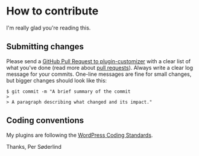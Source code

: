 # How to contribute

I'm really glad you're reading this.

## Submitting changes

Please send a [GitHub Pull Request to plugin-customizer](https://github.com/soderlind/plugin-customizer/pull/new/master) with a clear list of what you've done (read more about [pull requests](http://help.github.com/pull-requests/)).
Always write a clear log message for your commits. One-line messages are fine for small changes, but bigger changes should look like this:

    $ git commit -m "A brief summary of the commit
    >
    > A paragraph describing what changed and its impact."

## Coding conventions

My plugins are following the [WordPress Coding Standards](https://github.com/WordPress-Coding-Standards/WordPress-Coding-Standards).

Thanks,
Per Søderlind
